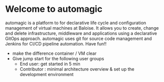 # Welcome to automagic

automagic is a platform to for declarative life cycle and configuration management of virtual machines at Baloise. It allows you to create, change and delete infrastructure, middleware and applications using a declarative GitOps approach. automagic uses git for source code management and Jenkins for CI/CD pipeline automation.
Have fun!!

- make the difference container / VM clear
- Give jump start for the following user groups
  - End user: get started in 5 min
  - Contributor : minimal architecture overview & set up the development environment

